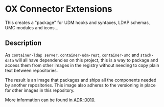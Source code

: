 # OX Connector Extensions

This creates a "package" for UDM hooks and syntaxes, LDAP schemas, UMC modules and icons...


## Description
As `container-ldap server`, `container-udm-rest`, `container-umc` and `stack-data`
will all have dependencies on this project, this is a way to package and access
them from other images in the registry without needing to copy plain text
between repositories.

The result is an image that packages and ships all the components needed by
another repositories. This image also adheres to the versioning in place for
other images in this repository.

More information can be found in [ADR-0010](https://git.knut.univention.de/univention/decision-records/-/blob/fbc84283e1655f0730a998939baac1846f38ca4f/nubus/deployment/0010-extension-bundles.md).
